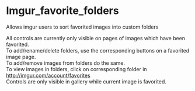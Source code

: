 # Imgur_favorite_folders
Allows imgur users to sort favorited images into custom folders

All controls are currently only visible on pages of images which have been favorited.  
To add/rename/delete folders, use the corresponding buttons on a favorited image page.  
To add/remove images from folders do the same.  
To view images in folders, click on corresponding folder in http://imgur.com/account/favorites  
Controls are only visible in gallery while current image is favorited.  

